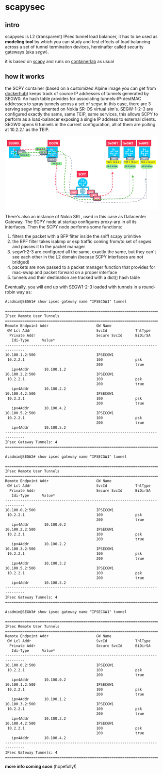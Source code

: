 # scapysec

## intro

scapysec is L2 (transparent) IPsec tunnel load balancer, it has to be used as **modeling tool** by which you 
can study and test effects of load balancing across a set of tunnel termination devices, 
hereinafter called security gateways (aka _segw_).

it is based on [scapy](https://scapy.readthedocs.io/en/latest/index.html) and runs on [containerlab](https://github.com/srl-labs/containerlab) as usual

## how it works

the SCPY container (based on a customized Alpine image you can get from [dockerhub](https://hub.docker.com/repository/docker/federic0/fedepine/general)) keeps track of source IP addresses
of tunnels generated by SEGW0. An hash table provides for associating tunnels-IP-destMAC addresses to spray tunnels
across a set of segw. in this case, there are 3 serving segw implemented on Nokia SR-OS virtual sim's. 
SEGW-1-2-3 are configured exactly the same, same TEIP, same services, this allows SCPY to perform as a load-balancer exposing a single IP address to external clients. SEGW0 opens 6 tunnels in the current configuration, all of them are poiting at 10.2.2.1 as the TEIP. 

![the diagram shows the idea](./pictures/scpy.png)

There's also an instance of Nokia SRL, used in this case as Datacenter Gateway. 
The SCPY node at startup configures proxy-arp in all its interfaces. 
Then the SCPY node performs some functions: 
1. filters the packet with a BFP filter inside the sniff scapy primitive  
2. the BPF filter takes isakmp or esp traffic coming from/to set of segws and passes it to the packet manager
3. segw1-2-3 are configured all the same, exactly the same, but they can't see each other in the L2 domain (becase SCPY interfaces are not bridged) 
4. packets are now passed to a packet manager function that provides for mac-swap and packet forward on a proper interface
5. tunnels and their destination are tracked with a dict() hash table

Eventually, you will end up with SEGW1-2-3 loaded with tunnels in a round-robin way as:  

```
A:admin@SEGW1# show ipsec gateway name "IPSECGW1" tunnel 

===============================================================================
IPsec Remote User Tunnels
===============================================================================
Remote Endpoint Addr                      GW Name            
 GW Lcl Addr                              SvcId             TnlType
  Private Addr                            Secure SvcId      BiDirSA
   Idi-Type      Value*                                     
-------------------------------------------------------------------------------
10.100.1.2:500                            IPSECGW1          
 10.2.2.1                                 100               psk
                                          200               true
   ipv4Addr       10.100.1.2                                                  
10.100.2.2:500                            IPSECGW1          
 10.2.2.1                                 100               psk
                                          200               true
   ipv4Addr       10.100.2.2                                                  
10.100.4.2:500                            IPSECGW1          
 10.2.2.1                                 100               psk
                                          200               true
   ipv4Addr       10.100.4.2                                                  
10.100.5.2:500                            IPSECGW1          
 10.2.2.1                                 100               psk
                                          200               true
   ipv4Addr       10.100.5.2                                                  
-------------------------------------------------------------------------------
IPsec Gateway Tunnels: 4
===============================================================================

A:admin@SEGW2# show ipsec gateway name "IPSECGW1" tunnel 

===============================================================================
IPsec Remote User Tunnels
===============================================================================
Remote Endpoint Addr                      GW Name            
 GW Lcl Addr                              SvcId             TnlType
  Private Addr                            Secure SvcId      BiDirSA
   Idi-Type      Value*                                     
-------------------------------------------------------------------------------
10.100.0.2:500                            IPSECGW1          
 10.2.2.1                                 100               psk
                                          200               true
   ipv4Addr       10.100.0.2                                                  
10.100.2.2:500                            IPSECGW1          
 10.2.2.1                                 100               psk
                                          200               true
   ipv4Addr       10.100.2.2                                                  
10.100.3.2:500                            IPSECGW1          
 10.2.2.1                                 100               psk
                                          200               true
   ipv4Addr       10.100.3.2                                                  
10.100.5.2:500                            IPSECGW1          
 10.2.2.1                                 100               psk
                                          200               true
   ipv4Addr       10.100.5.2                                                  
-------------------------------------------------------------------------------
IPsec Gateway Tunnels: 4
===============================================================================

A:admin@SEGW3# show ipsec gateway name "IPSECGW1" tunnel 

===============================================================================
IPsec Remote User Tunnels
===============================================================================
Remote Endpoint Addr                      GW Name            
 GW Lcl Addr                              SvcId             TnlType
  Private Addr                            Secure SvcId      BiDirSA
   Idi-Type      Value*                                     
-------------------------------------------------------------------------------
10.100.0.2:500                            IPSECGW1          
 10.2.2.1                                 100               psk
                                          200               true
   ipv4Addr       10.100.0.2                                                  
10.100.1.2:500                            IPSECGW1          
 10.2.2.1                                 100               psk
                                          200               true
   ipv4Addr       10.100.1.2                                                  
10.100.3.2:500                            IPSECGW1          
 10.2.2.1                                 100               psk
                                          200               true
   ipv4Addr       10.100.3.2                                                  
10.100.4.2:500                            IPSECGW1          
 10.2.2.1                                 100               psk
                                          200               true
   ipv4Addr       10.100.4.2                                                  
-------------------------------------------------------------------------------
IPsec Gateway Tunnels: 4
===============================================================================
```
**more info coming soon** (hopefully!)





